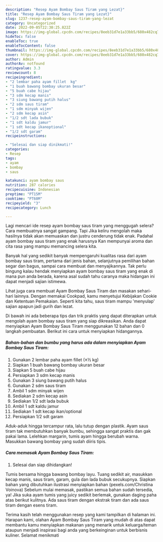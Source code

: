```yaml
---
description: "Resep Ayam Bombay Saus Tiram yang Lezat}"
title: "Resep Ayam Bombay Saus Tiram yang Lezat}"
slug: 1237-resep-ayam-bombay-saus-tiram-yang-lezat
category: Uncategorized
date: 2022-09-05T22:30:25.822Z
image: https://img-global.cpcdn.com/recipes/8eeb31d7e1a33bb5/680x482cq70/ayam-bombay-saus-tiram-foto-resep-utama.jpg
hideToc: false
enableToc: true
enableTocContent: false
thumbnail: https://img-global.cpcdn.com/recipes/8eeb31d7e1a33bb5/680x482cq70/ayam-bombay-saus-tiram-foto-resep-utama.jpg
cover: https://img-global.cpcdn.com/recipes/8eeb31d7e1a33bb5/680x482cq70/ayam-bombay-saus-tiram-foto-resep-utama.jpg
author: Admin
authorAv: notfound
ratingvalue: 3.3
reviewcount: 8
recipeingredient:
- "2 lembar paha ayam fillet  kg"
- "1 buah bawang bombay ukuran besar"
- "5 buah cabe hijau"
- "3 sdm kecap manis"
- "3 siung bawang putih halus"
- "2 sdm saus tiram"
- "1 sdm minyak wijen"
- "2 sdm kecap asin"
- "1/2 sdt lada bubuk"
- "1 sdt kaldu jamur"
- "1 sdt kecap ikanoptional"
- "1/2 sdt garam"
recipeinstructions:

- "Selesai dan siap dinikmati!"
categories:
- Resep
tags:
- ayam
- bombay
- saus

katakunci: ayam bombay saus 
nutrition: 287 calories
recipecuisine: Indonesian
preptime: "PT15M"
cooktime: "PT60M"
recipeyield: "3"
recipecategory: Lunch

---
```



Lagi mencari ide resep ayam bombay saus tiram yang menggugah selera? Cara membuatnya sangat gampang. Tapi Jika keliru mengolah maka hasilnya tidak akan memuaskan dan justru cenderung tidak enak. Padahal ayam bombay saus tiram yang enak harusnya Kan mempunyai aroma dan cita rasa yang mampu memancing selera kita.


Banyak hal yang sedikit banyak mempengaruhi kualitas rasa dari ayam bombay saus tiram, pertama dari jenis bahan, selanjutnya pemilihan bahan segar dan bagus, sampai cara membuat dan menyajikannya. Tak perlu bingung kalau hendak menyiapkan ayam bombay saus tiram yang enak di mana pun anda berada, karena asal sudah tahu caranya maka hidangan ini dapat menjadi sajian istimewa.

Lihat juga cara membuat Ayam Bombay Saus Tiram dan masakan sehari-hari lainnya. Dengan memakai Cookpad, kamu menyetujui Kebijakan Cookie dan Ketentuan Pemakaian. Seperti kita tahu, saus tiram mampu &#39;menyulap&#39; sajian apapun jadi gurih dan lezat.


Di bawah ini ada beberapa tips dan trik praktis yang dapat diterapkan untuk mengolah ayam bombay saus tiram yang siap dikreasikan. Anda dapat menyiapkan Ayam Bombay Saus Tiram menggunakan 12 bahan dan 0 langkah pembuatan. Berikut ini cara untuk menyiapkan hidangannya.

<!--inarticleads1-->

##### Bahan-bahan dan bumbu yang harus ada dalam menyiapkan Ayam Bombay Saus Tiram:

1. Gunakan 2 lembar paha ayam fillet (±½ kg)
1. Siapkan 1 buah bawang bombay ukuran besar
1. Siapkan 5 buah cabe hijau
1. Persiapkan 3 sdm kecap manis
1. Gunakan 3 siung bawang putih halus
1. Gunakan 2 sdm saus tiram
1. Ambil 1 sdm minyak wijen
1. Sediakan 2 sdm kecap asin
1. Sediakan 1/2 sdt lada bubuk
1. Ambil 1 sdt kaldu jamur
1. Sediakan 1 sdt kecap ikan/optional
1. Persiapkan 1/2 sdt garam


Aduk-aduk hingga tercampur rata, lalu tutup dengan plastik. Ayam saus tiram tak membutuhkan banyak bumbu, sehingga sangat praktis dan gak pakai lama. Lelehkan margarin, tumis ayam hingga berubah warna. Masukkan bawang bombay yang sudah diiris tipis. 

<!--inarticleads2-->

##### Cara memasak Ayam Bombay Saus Tiram:


1. Selesai dan siap dihidangkan!

Tumis bersama hingga bawang bombay layu. Tuang sedikit air, masukkan kecap manis, saus tiram, garam, gula dan lada bubuk secukupnya. Siapkan bahan yang dibutuhkan ilustrasi menyiapkan bahan (pexels.com/Christina Voinova) Sebelum mulai memasak, pastikan semua bahan sudah tersedia, ya! Jika suka ayam tumis yang juicy sedikit berlemak, gunakan daging paha atas berikut kulitnya. Ada saus tiram dengan ekstrak tiram dan ada saus tiram dengan esens tiram. 

Terima kasih telah menggunakan resep yang kami tampilkan di halaman ini. Harapan kami, olahan Ayam Bombay Saus Tiram yang mudah di atas dapat membantu kamu menyiapkan makanan yang menarik untuk keluarga/teman ataupun menjadi inspirasi bagi anda yang berkeinginan untuk berbisnis kuliner. Selamat menikmati
